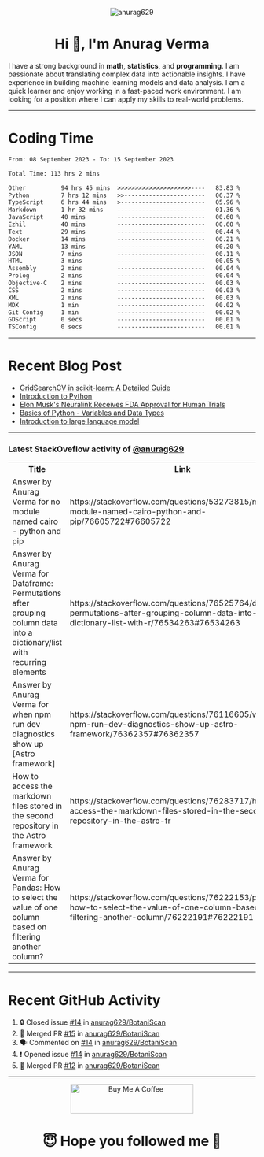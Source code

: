 

<p align="center"> <img src="https://komarev.com/ghpvc/?username=anurag629&label=Profile%20views&color=0e75b6&style=flat" alt="anurag629" /> </p>

<h1 align="center">Hi 👋, I'm Anurag Verma</h1>

I have a strong background in **math**, **statistics**, and **programming**. I am passionate about translating complex data into actionable insights. I have experience in building machine learning models and data analysis. I am a quick learner and enjoy working in a fast-paced work environment. I am looking for a position where I can apply my skills to real-world problems.

---

# Coding Time 
<!--START_SECTION:waka-->

```txt
From: 08 September 2023 - To: 15 September 2023

Total Time: 113 hrs 2 mins

Other          94 hrs 45 mins  >>>>>>>>>>>>>>>>>>>>>----   83.83 %
Python         7 hrs 12 mins   >>-----------------------   06.37 %
TypeScript     6 hrs 44 mins   >------------------------   05.96 %
Markdown       1 hr 32 mins    -------------------------   01.36 %
JavaScript     40 mins         -------------------------   00.60 %
Ezhil          40 mins         -------------------------   00.60 %
Text           29 mins         -------------------------   00.44 %
Docker         14 mins         -------------------------   00.21 %
YAML           13 mins         -------------------------   00.20 %
JSON           7 mins          -------------------------   00.11 %
HTML           3 mins          -------------------------   00.05 %
Assembly       2 mins          -------------------------   00.04 %
Prolog         2 mins          -------------------------   00.04 %
Objective-C    2 mins          -------------------------   00.03 %
CSS            2 mins          -------------------------   00.03 %
XML            2 mins          -------------------------   00.03 %
MDX            1 min           -------------------------   00.02 %
Git Config     1 min           -------------------------   00.02 %
GDScript       0 secs          -------------------------   00.01 %
TSConfig       0 secs          -------------------------   00.01 %
```

<!--END_SECTION:waka-->


---
# Recent Blog Post

<!-- BLOG-POST-LIST:START -->
- [GridSearchCV in scikit-learn: A Detailed Guide](https://codercops.tech/blog/gridsearchcv-in-scikit-learn-a-detailed-guide)
- [Introduction to Python](https://codercops.tech/blog/python-tutorial/introduction-to-python)
- [Elon Musk&#39;s Neuralink Receives FDA Approval for Human Trials](https://codercops.tech/blog/elon-musks-neuralink-receives-fda-approval-for-human-trials)
- [Basics of Python - Variables and Data Types](https://codercops.tech/blog/python-basics-of-python-variables-and-data-types)
- [Introduction to large language model](https://codercops.tech/blog/introduction-to-large-language-model)
<!-- BLOG-POST-LIST:END -->

---

### Latest StackOveflow activity of [@anurag629](https://github.com/anurag629)
<table>
  <tr><th>Title</th><th>Link</th></tr>
  <!-- STACKOVERFLOW:START --><tr><td>Answer by Anurag Verma for no module named cairo - python and pip</td><td>https://stackoverflow.com/questions/53273815/no-module-named-cairo-python-and-pip/76605722#76605722</td></tr><tr><td>Answer by Anurag Verma for Dataframe: Permutations after grouping column data into a dictionary/list with recurring elements</td><td>https://stackoverflow.com/questions/76525764/dataframe-permutations-after-grouping-column-data-into-a-dictionary-list-with-r/76534263#76534263</td></tr><tr><td>Answer by Anurag Verma for when npm run dev diagnostics show up [Astro framework]</td><td>https://stackoverflow.com/questions/76116605/when-npm-run-dev-diagnostics-show-up-astro-framework/76362357#76362357</td></tr><tr><td>How to access the markdown files stored in the second repository in the Astro framework</td><td>https://stackoverflow.com/questions/76283717/how-to-access-the-markdown-files-stored-in-the-second-repository-in-the-astro-fr</td></tr><tr><td>Answer by Anurag Verma for Pandas: How to select the value of one column based on filtering another column?</td><td>https://stackoverflow.com/questions/76222153/pandas-how-to-select-the-value-of-one-column-based-on-filtering-another-column/76222191#76222191</td></tr><!-- STACKOVERFLOW:END -->
</table>

---

# Recent GitHub Activity
<!--START_SECTION:activity-->
1. 🔒 Closed issue [#14](https://github.com/anurag629/BotaniScan/issues/14) in [anurag629/BotaniScan](https://github.com/anurag629/BotaniScan)
2. 🎉 Merged PR [#15](https://github.com/anurag629/BotaniScan/pull/15) in [anurag629/BotaniScan](https://github.com/anurag629/BotaniScan)
3. 🗣 Commented on [#14](https://github.com/anurag629/BotaniScan/issues/14#issuecomment-1718809439) in [anurag629/BotaniScan](https://github.com/anurag629/BotaniScan)
4. ❗ Opened issue [#14](https://github.com/anurag629/BotaniScan/issues/14) in [anurag629/BotaniScan](https://github.com/anurag629/BotaniScan)
5. 🎉 Merged PR [#12](https://github.com/anurag629/BotaniScan/pull/12) in [anurag629/BotaniScan](https://github.com/anurag629/BotaniScan)
<!--END_SECTION:activity-->

---

<p align="center"> 
<a href="https://www.buymeacoffee.com/anurag629" target="_blank"><img src="https://cdn.buymeacoffee.com/buttons/default-orange.png" alt="Buy Me A Coffee" height="60" width="250"></a>
</p>


<h1 align="center"> 😇 Hope you followed me 🥰  </h1>
